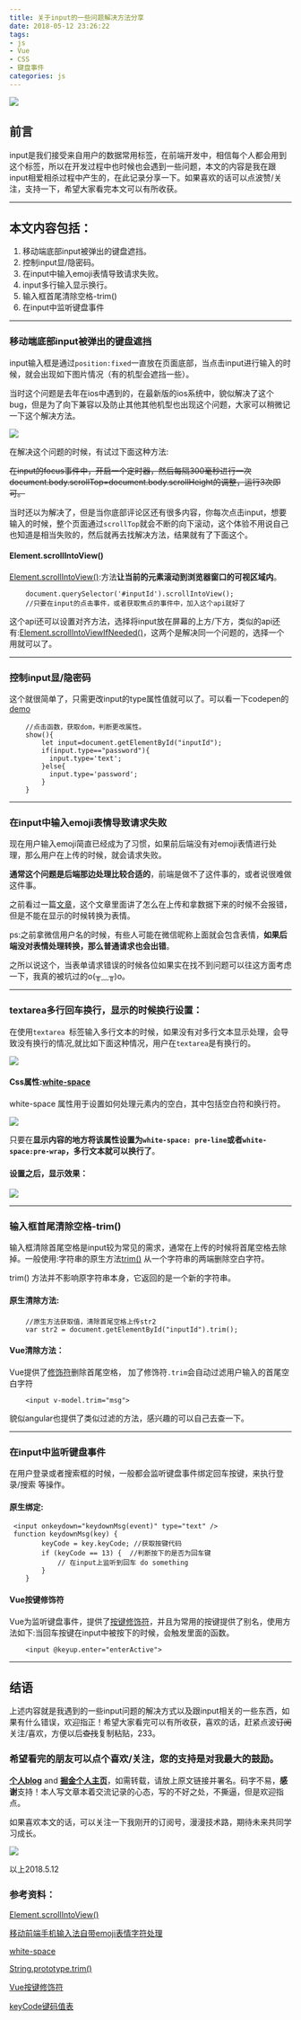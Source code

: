 ```yaml
---
title: 关于input的一些问题解决方法分享
date: 2018-05-12 23:26:22
tags:
- js
- Vue
- CSS
- 键盘事件
categories: js
---
```


![](http://ww1.sinaimg.cn/large/005Y4rCogy1fr8z5luzpsj308m08sgmv.jpg)

## 前言

input是我们接受来自用户的数据常用标签，在前端开发中，相信每个人都会用到这个标签，所以在开发过程中也时候也会遇到一些问题，本文的内容是我在跟input相爱相杀过程中产生的，在此记录分享一下。如果喜欢的话可以点波赞/关注，支持一下，希望大家看完本文可以有所收获。

<!--more-->

---

## 本文内容包括：

1. 移动端底部input被弹出的键盘遮挡。
2. 控制input显/隐密码。
3. 在input中输入emoji表情导致请求失败。
4. input多行输入显示换行。
5. 输入框首尾清除空格-trim()
6. 在input中监听键盘事件

---


### 移动端底部input被弹出的键盘遮挡

input输入框是通过`position:fixed`一直放在页面底部，当点击input进行输入的时候，就会出现如下图片情况（有的机型会遮挡一些）。

当时这个问题是去年在ios中遇到的，在最新版的ios系统中，貌似解决了这个bug，但是为了向下兼容以及防止其他其他机型也出现这个问题，大家可以稍微记一下这个解决方法。

![](http://ww1.sinaimg.cn/large/005Y4rCogy1fr8jf4on3cj30ga0suwfi.jpg)

在解决这个问题的时候，有试过下面这种方法:

~~在input的focus事件中，开启一个定时器，然后每隔300毫秒进行一次document.body.scrollTop=document.body.scrollHeight的调整，运行3次即可。~~

当时还以为解决了，但是当你底部评论区还有很多内容，你每次点击input，想要输入的时候，整个页面通过`scrollTop`就会不断的向下滚动，这个体验不用说自己也知道是相当失败的，然后就再去找解决方法，结果就有了下面这个。

#### Element.scrollIntoView()

[Element.scrollIntoView()](https://developer.mozilla.org/zh-CN/docs/Web/API/Element/scrollIntoView):方法**让当前的元素滚动到浏览器窗口的可视区域内**。

        document.querySelector('#inputId').scrollIntoView();
        //只要在input的点击事件，或者获取焦点的事件中，加入这个api就好了

这个api还可以设置对齐方法，选择将input放在屏幕的上方/下方，类似的api还有:[Element.scrollIntoViewIfNeeded()](https://developer.mozilla.org/zh-CN/docs/Web/API/Element/scrollIntoViewIfNeeded)，这两个是解决同一个问题的，选择一个用就可以了。

---

### 控制input显/隐密码

这个就很简单了，只需更改input的type属性值就可以了。可以看一下codepen的[demo](https://codepen.io/OBKoro1/pen/VxxgyG)

        //点击函数，获取dom，判断更改属性。
        show(){
            let input=document.getElementById("inputId");  
            if(input.type=="password"){ 
              input.type='text';
            }else{
              input.type='password';
            } 
        }
 
---
### 在input中输入emoji表情导致请求失败

现在用户输入emoji简直已经成为了习惯，如果前后端没有对emoji表情进行处理，那么用户在上传的时候，就会请求失败。

**通常这个问题是后端那边处理比较合适的**，前端是做不了这件事的，或者说很难做这件事。

之前看过一篇[文章](https://www.bbsmax.com/A/nAJvkxjY5r/)，这个文章里面讲了怎么在上传和拿数据下来的时候不会报错，但是不能在显示的时候转换为表情。

ps:之前拿微信用户名的时候，有些人可能在微信昵称上面就会包含表情，**如果后端没对表情处理转换，那么普通请求也会出错**。

之所以说这个，当表单请求错误的时候各位如果实在找不到问题可以往这方面考虑一下，我真的被坑过的o(╥﹏╥)o。

---

### textarea多行回车换行，显示的时候换行设置：

在使用`textarea `标签输入多行文本的时候，如果没有对多行文本显示处理，会导致没有换行的情况,就比如下面这种情况，用户在`textarea`是有换行的。

![](http://ww1.sinaimg.cn/large/005Y4rCogy1fr8nibgks0j30bo0ertc3.jpg)

#### Css属性:[white-space](http://www.w3school.com.cn/cssref/pr_text_white-space.asp)

white-space 属性用于设置如何处理元素内的空白，其中包括空白符和换行符。

![](http://ww1.sinaimg.cn/large/005Y4rCogy1fr8ntg3it2j30h106o3yu.jpg)

只要在**显示内容的地方将该属性设置为`white-space: pre-line`或者`white-space:pre-wrap`，多行文本就可以换行了**。

#### 设置之后，显示效果：

![](http://ww1.sinaimg.cn/large/005Y4rCogy1frbajugivgj30bj0e1q5g.jpg)


---

### 输入框首尾清除空格-trim()

输入框清除首尾空格是input较为常见的需求，通常在上传的时候将首尾空格去除掉。一般使用:字符串的原生方法[trim()](https://developer.mozilla.org/zh-CN/docs/Web/JavaScript/Reference/Global_Objects/String/Trim) 从一个字符串的两端删除空白字符。

trim() 方法并不影响原字符串本身，它返回的是一个新的字符串。

#### 原生清除方法:

        //原生方法获取值，清除首尾空格上传str2 
        var str2 = document.getElementById("inputId").trim();

#### Vue清除方法：

Vue提供了[修饰符](https://cn.vuejs.org/v2/guide/forms.html#trim)删除首尾空格， 加了修饰符`.trim`会自动过滤用户输入的首尾空白字符
 
        <input v-model.trim="msg">

貌似angular也提供了类似过滤的方法，感兴趣的可以自己去查一下。

---

### 在input中监听键盘事件

在用户登录或者搜索框的时候，一般都会监听键盘事件绑定回车按键，来执行登录/搜索 等操作。

#### 原生绑定:

     <input onkeydown="keydownMsg(event)" type="text" />
     function keydownMsg(key) {
            keyCode = key.keyCode; //获取按键代码
            if (keyCode == 13) {  //判断按下的是否为回车键
                // 在input上监听到回车 do something
            }
        }

#### Vue按键修饰符

Vue为监听键盘事件，提供了[按键修饰符](https://cn.vuejs.org/v2/guide/events.html#%E6%8C%89%E9%94%AE%E4%BF%AE%E9%A5%B0%E7%AC%A6)，并且为常用的按键提供了别名，使用方法如下:当回车按键在input中被按下的时候，会触发里面的函数。

        <input @keyup.enter="enterActive">

---

## 结语

上述内容就是我遇到的一些input问题的解决方式以及跟input相关的一些东西，如果有什么错误，欢迎指正！希望大家看完可以有所收获，喜欢的话，赶紧点波~~订阅~~关注/喜欢，方便以后~~查找~~复制粘贴，233。

### 希望看完的朋友可以点个喜欢/关注，您的支持是对我最大的鼓励。

**[个人blog](http://obkoro1.com/)** and **[掘金个人主页](https://juejin.im/user/58714f0eb123db4a2eb95372)**，如需转载，请放上原文链接并署名。码字不易，**感谢**支持！本人写文章本着交流记录的心态，写的不好之处，不撕逼，但是欢迎指点。
 
如果喜欢本文的话，可以关注一下我刚开的订阅号，漫漫技术路，期待未来共同学习成长。

![](http://ww1.sinaimg.cn/large/005Y4rCogy1fr8oubn0d3j309k09k3yg.jpg)
 
 以上2018.5.12
 
### 参考资料：

[Element.scrollIntoView()](https://developer.mozilla.org/zh-CN/docs/Web/API/Element/scrollIntoView)

[移动前端手机输入法自带emoji表情字符处理](https://www.bbsmax.com/A/nAJvkxjY5r/)

[white-space](http://www.w3school.com.cn/cssref/pr_text_white-space.asp)

[String.prototype.trim()](https://developer.mozilla.org/zh-CN/docs/Web/JavaScript/Reference/Global_Objects/String/Trim)

[Vue按键修饰符](https://cn.vuejs.org/v2/guide/events.html#%E6%8C%89%E9%94%AE%E4%BF%AE%E9%A5%B0%E7%AC%A6)

[keyCode键码值表](http://www.jb51.net/article/21587.htm)




